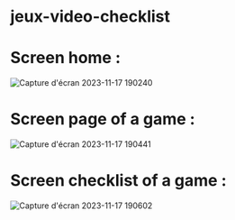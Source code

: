 # jeux-video-checklist
<h1>Screen home :</h1>

![Capture d'écran 2023-11-17 190240](https://github.com/alekmik/jeux-video-checklist/assets/90455479/fedcb86c-ff70-42b6-8897-89a14c659c35)
<h1>Screen page of a game :</h1>

![Capture d'écran 2023-11-17 190441](https://github.com/alekmik/jeux-video-checklist/assets/90455479/2adf5bd9-180a-4e1d-b904-43271f0d39a7)
<h1>Screen checklist of a game :</h1>

![Capture d'écran 2023-11-17 190602](https://github.com/alekmik/jeux-video-checklist/assets/90455479/a82f09ca-ddaa-4c26-a312-ec5dddbf2d16)
